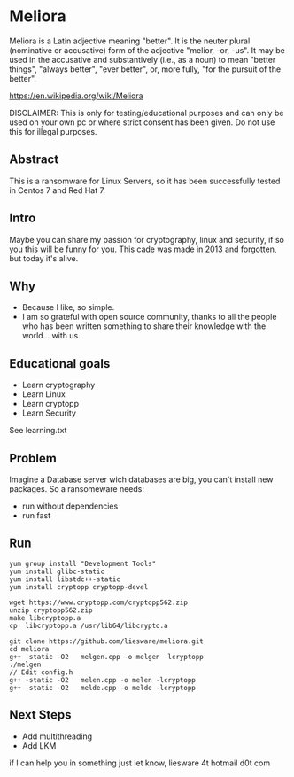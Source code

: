 # Meliora
Meliora is a Latin adjective meaning "better". It is the neuter plural (nominative or accusative) form of the adjective "melior, 
-or, -us".
It may be used in the accusative and substantively (i.e., as a noun) to mean "better things", "always better", "ever better", or, 
more fully, "for the pursuit of the better".

https://en.wikipedia.org/wiki/Meliora

DISCLAIMER: This is only for testing/educational purposes and can only be used on your own pc or where strict consent has been 
given. Do not use this for illegal purposes.

## Abstract
This is a ransomware for Linux Servers, so it has been successfully tested in Centos 7 and Red Hat 7.

## Intro
Maybe you can share my passion for cryptography, linux and security, if so you this will be funny for you.
This cade was made in 2013 and forgotten, but today it's alive.

## Why
* Because I like, so simple.
* I am so grateful with open source community, thanks to all the people who has been written something to share their knowledge 
with the world... with us.


## Educational goals
* Learn cryptography
* Learn Linux
* Learn cryptopp
* Learn Security

See learning.txt

## Problem
Imagine a Database server wich databases are big, you can't install new packages. So a ransomeware needs:
* run without dependencies
* run fast

## Run
```
yum group install "Development Tools"
yum install glibc-static
yum install libstdc++-static
yum install cryptopp cryptopp-devel

wget https://www.cryptopp.com/cryptopp562.zip
unzip cryptopp562.zip
make libcryptopp.a
cp  libcryptopp.a /usr/lib64/libcrypto.a

git clone https://github.com/liesware/meliora.git
cd meliora
g++ -static -O2   melgen.cpp -o melgen -lcryptopp
./melgen
// Edit config.h 
g++ -static -O2   melen.cpp -o melen -lcryptopp
g++ -static -O2   melde.cpp -o melde -lcryptopp

```
## Next Steps 
* Add multithreading
* Add LKM

if I can help you in something just let know, 
liesware 4t hotmail d0t com
